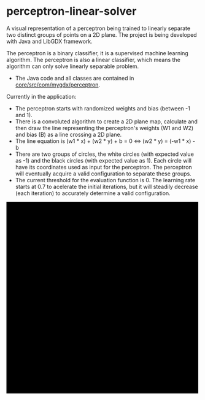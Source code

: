 # perceptron-linear-solver

A visual representation of a perceptron being trained to linearly separate two distinct groups of points on a 2D plane. The project is being developed with Java and LibGDX framework. 

The perceptron is a binary classifier, it is a supervised machine learning algorithm. The perceptron is also a linear classifier, which means the algorithm can only solve linearly separable problem.

* The Java code and all classes are contained in [core/src/com/mygdx/perceptron](https://github.com/EduardoKenji/perceptron-linear-solver/tree/master/core/src/com/mygdx/perceptron).

Currently in the application:
* The perceptron starts with randomized weights and bias (between -1 and 1).
* There is a convoluted algorithm to create a 2D plane map, calculate and then draw the line representing the perceptron's weights (W1 and W2) and bias (B) as a line crossing a 2D plane. 
* The line equation is (w1 * x) + (w2 * y) + b = 0 <=> (w2 * y) = (-w1 * x) - b
* There are two groups of circles, the white circles (with expected value as -1) and the black circles (with expected value as 1). Each circle will have its coordinates used as input for the perceptron. The perceptron will eventually acquire a valid configuration to separate these groups.
* The current threshold for the evaluation function is 0. The learning rate starts at 0.7 to acelerate the initial iterations, but it will steadily decrease (each iteration) to accurately determine a valid configuration.

<img src="pictures/perceptron_training.gif" width="500">

